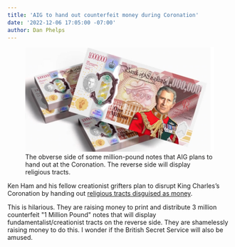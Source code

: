 ```yaml
---
title: 'AIG to hand out counterfeit money during Coronation'
date: '2022-12-06 17:05:00 -07:00'
author: Dan Phelps
---
```


<figure>
<img src="/uploads/2022/Phelps_Funny_Money_900.jpg" alt="Counterfeit notes"/>
  <figcaption>The obverse side of some million-pound notes that AIG plans to hand out at the Coronation. The reverse side will display religious tracts.</figcaption>
</figure>

Ken Ham and his fellow creationist grifters plan to disrupt King Charles’s Coronation by handing out <a href="https://youtu.be/eIUY2oi20Fc">religious tracts disguised as money</a>.

This is hilarious. They are raising money to print and distribute 3 million counterfeit "1 Million Pound" notes that will display fundamentalist/creationist tracts on the reverse side. They are shamelessly raising money to do this. I wonder if the British Secret Service will also be amused.
